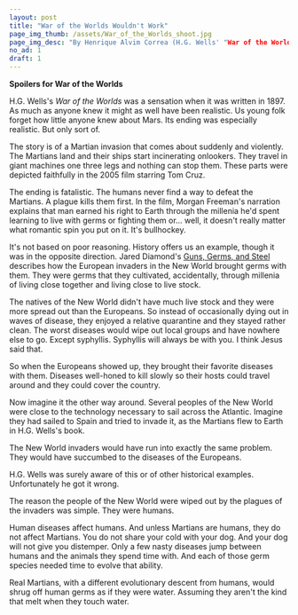 ```yaml
---
layout: post
title: "War of the Worlds Wouldn't Work"
page_img_thumb: /assets/War_of_the_Worlds_shoot.jpg
page_img_desc: "By Henrique Alvim Correa (H.G. Wells' "War of the Worlds") [Public domain], via Wikimedia Commons"
no_ad: 1
draft: 1
---
```


<b>Spoilers for War of the Worlds</b>

H.G. Wells's <i>War of the Worlds</i> was a sensation when it was written in 1897. As much as anyone knew it might as well have been realistic. Us young folk forget how little anyone knew about Mars. Its ending was especially realistic. But only sort of.

The story is of a Martian invasion that comes about suddenly and violently. The Martians land and their ships start incinerating onlookers. They travel in giant machines one three legs and nothing can stop them. These parts were depicted faithfully in the 2005 film starring Tom Cruz.

The ending is fatalistic. The humans never find a way to defeat the Martians. A plague kills them first. In the film, Morgan Freeman's narration explains that man earned his right to Earth through the millenia he'd spent learning to live with germs or fighting them or... well, it doesn't really matter what romantic spin you put on it. It's bullhockey.

It's not based on poor reasoning. History offers us an example, though it was in the opposite direction. Jared Diamond's <a href="http://www.amazon.com/Guns-Germs-Steel-Fates-Societies/dp/0393317552?tag=dankuck-20">Guns, Germs, and Steel</a> describes how the European invaders in the New World brought germs with them. They were germs that they cultivated, accidentally, through millenia of living close together and living close to live stock.

The natives of the New World didn't have much live stock and they were more spread out than the Europeans. So instead of occasionally dying out in waves of disease, they enjoyed a relative quarantine and they stayed rather clean. The worst diseases would wipe out local groups and have nowhere else to go. Except syphyllis. Syphyllis will always be with you. I think Jesus said that.

So when the Europeans showed up, they brought their favorite diseases with them. Diseases well-honed to kill slowly so their hosts could travel around and they could cover the country.

Now imagine it the other way around. Several peoples of the New World were close to the technology necessary to sail across the Atlantic. Imagine they had sailed to Spain and tried to invade it, as the Martians flew to Earth in H.G. Wells's book.

The New World invaders would have run into exactly the same problem. They would have succumbed to the diseases of the Europeans.

H.G. Wells was surely aware of this or of other historical examples. Unfortunately he got it wrong.

The reason the people of the New World were wiped out by the plagues of the invaders was simple. They were humans.

Human diseases affect humans. And unless Martians are humans, they do not affect Martians. You do not share your cold with your dog. And your dog will not give you distemper. Only a few nasty diseases jump between humans and the animals they spend time with. And each of those germ species needed time to evolve that ability.

Real Martians, with a different evolutionary descent from humans, would shrug off human germs as if they were water. Assuming they aren't the kind that melt when they touch water.